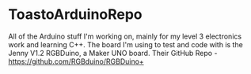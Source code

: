 # ToastoArduinoRepo
All of the Arduino stuff I'm working on, mainly for my level 3 electronics work and learning C++. The board I'm using to test and code with is the Jenny V1.2 RGBDuino, a Maker UNO board. 
Their GitHub Repo - https://github.com/RGBduino/RGBDuino+